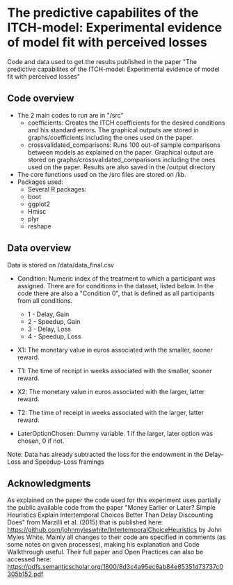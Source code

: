 # The predictive capabilites of the ITCH-model:  Experimental evidence of model fit with perceived losses

Code and data used to get the results published in the paper "The predictive capabilites of the ITCH-model:  Experimental evidence of model fit with perceived losses"

## Code overview
* The 2 main codes to run are in "/src"
  * coefficients: Creates the ITCH coefficients for the desired conditions and 
                  his standard errors. The graphical outputs are stored in 
                  graphs/coefficients including the ones used on the paper.
  * crossvalidated_comparisons: Runs 100 out-of sample comparisons between models
                  as explained on the paper. Graphical output are stored on 
                  graphs/crossvalidated_comparisons including the ones used on the
                  paper. Results are also saved in the /output directory
* The core functions used on the /src files are stored on /lib. 
* Packages used: 
   * Several R packages:
   * boot
   * ggplot2
   * Hmisc
   * plyr
   * reshape

## Data overview
Data is stored on /data/data_final.csv

* Condition: Numeric index of the treatment to which a participant was
             assigned. There are for conditions in the dataset, listed
             below. In the code there are also a "Condition 0", that is 
             defined as all participants from all conditions.
    * 1 - Delay, Gain
    * 2 - Speedup, Gain
    * 3 - Delay, Loss
    * 4 - Speedup, Loss

* X1: The monetary value in euros associated with the smaller, sooner reward.

* T1: The time of receipt in weeks associated with the smaller, sooner reward.

* X2: The monetary value in euros associated with the larger, latter reward.

* T2: The time of receipt in weeks associated with the larger, latter reward.

* LaterOptionChosen: Dummy variable. 1 if the larger, later option was chosen, 0 if not.

Note: Data has already subtracted the loss for the endowment in the Delay-Loss and Speedup-Loss framings

## Acknowledgments

As explained on the paper the code used for this experiment uses partially the public available code
from the paper "Money Earlier or Later? Simple Heuristics Explain Intertemporal Choices 
Better Than Delay Discounting Does" from Marzilli et al. (2015) that is published here:
https://github.com/johnmyleswhite/IntertemporalChoiceHeuristics by John Myles White. 
Mainly all changes to their code are specified in comments (as some notes on given processes), 
making his explanation and Code Walkthrough useful. Their full paper and Open Practices can also 
be accessed here: https://pdfs.semanticscholar.org/1800/8d3c4a95ec6ab84e85351d73737c0305b152.pdf
